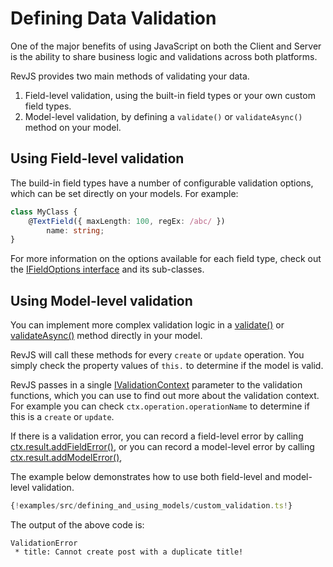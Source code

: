 # Defining Data Validation

One of the major benefits of using JavaScript on both the Client and Server is
the ability to share business logic and validations across both platforms.

RevJS provides two main methods of validating your data.

1. Field-level validation, using the built-in field types or your own custom
   field types.
2. Model-level validation, by defining a `validate()` or `validateAsync()`
   method on your model.

## Using Field-level validation

The build-in field types have a number of configurable validation options,
which can be set directly on your models. For example:

```ts
class MyClass {
    @TextField({ maxLength: 100, regEx: /abc/ })
        name: string;
}
```

For more information on the options available for each field type, check out
the [IFieldOptions interface](/api/rev-models/interfaces/ifieldoptions.html)
and its sub-classes.

## Using Model-level validation

You can implement more complex validation logic in a
[validate()](/api/rev-models/interfaces/imodel.html#validate) or
[validateAsync()](/api/rev-models/interfaces/imodel.html#validateasync) method
directly in your model.

RevJS will call these methods for every `create` or `update` operation. You
simply check the property values of `this.` to determine if the model is valid.

RevJS passes in a single
[IValidationContext](/api/rev-models/interfaces/ivalidationcontext.html)
parameter to the validation functions, which you can use to find out more about
the validation context. For example you can check `ctx.operation.operationName`
to determine if this is a `create` or `update`.

If there is a validation error, you can record a field-level error by calling
[ctx.result.addFieldError()](/api/rev-models/classes/modelvalidationresult.html#addfielderror),
or you can record a model-level error by calling
[ctx.result.addModelError()](/api/rev-models/classes/modelvalidationresult.html#addmodelerror),

The example below demonstrates how to use both field-level and model-level validation.

```ts
{!examples/src/defining_and_using_models/custom_validation.ts!}
```

The output of the above code is:

```
ValidationError
 * title: Cannot create post with a duplicate title!
```
